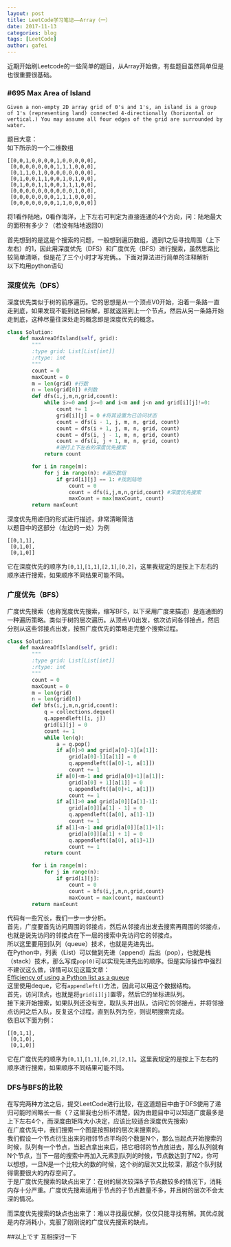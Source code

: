 ```yaml
---
layout: post
title: LeetCode学习笔记——Array（一）
date: 2017-11-13
categories: blog
tags: [LeetCode]
author: gafei
---
```


近期开始刷Leetcode的一些简单的题目，从Array开始做，有些题目虽然简单但是也很重要很基础。  
### #695 Max Area of Island

`Given a non-empty 2D array grid of 0's and 1's, an island is a group of 1's (representing land) connected 4-directionally (horizontal or vertical.) You may assume all four edges of the grid are surrounded by water.`  

题目大意：  
如下所示的一个二维数组  
```
[[0,0,1,0,0,0,0,1,0,0,0,0,0],
 [0,0,0,0,0,0,0,1,1,1,0,0,0],
 [0,1,1,0,1,0,0,0,0,0,0,0,0],
 [0,1,0,0,1,1,0,0,1,0,1,0,0],
 [0,1,0,0,1,1,0,0,1,1,1,0,0],
 [0,0,0,0,0,0,0,0,0,0,1,0,0],
 [0,0,0,0,0,0,0,1,1,1,0,0,0],
 [0,0,0,0,0,0,0,1,1,0,0,0,0]]
```
将1看作陆地，0看作海洋，上下左右可判定为直接连通的4个方向，问：陆地最大的面积有多少？（若没有陆地返回0）  

首先想到的是这是个搜索的问题，一般想到遍历数组，遇到1之后寻找周围（上下左右）的1，因此用深度优先（DFS）和广度优先（BFS）进行搜索，虽然思路比较简单清晰，但是花了三个小时才写完俩。。下面对算法进行简单的注释解析  
以下均用python语句
### 深度优先（DFS）
深度优先类似于树的前序遍历。它的思想是从一个顶点V0开始，沿着一条路一直走到底，如果发现不能到达目标解，那就返回到上一个节点，然后从另一条路开始走到底，这种尽量往深处走的概念即是深度优先的概念。
```Python
class Solution:
    def maxAreaOfIsland(self, grid):
        """
        :type grid: List[List[int]]
        :rtype: int
        """
        count = 0
        maxCount = 0
        m = len(grid) #行数
        n = len(grid[0]) #列数
        def dfs(i,j,m,n,grid,count):
            while i>=0 and j>=0 and i<m and j<n and grid[i][j]!=0:
                count += 1
                grid[i][j] = 0 #将其设置为已访问状态
                count = dfs(i - 1, j, m, n, grid, count)
                count = dfs(i + 1, j, m, n, grid, count)
                count = dfs(i, j - 1, m, n, grid, count)
                count = dfs(i, j + 1, m, n, grid, count)
                #进行上下左右的深度优先搜索
            return count

        for i in range(m):
            for j in range(n): #遍历数组
                if grid[i][j] == 1: #找到陆地
                    count = 0
                    count = dfs(i,j,m,n,grid,count) #深度优先搜索
                    maxCount = max(maxCount, count)
        return maxCount
```
深度优先用递归的形式进行描述，非常清晰简洁  
以题目中的这部分（左边的一处）为例
```
[[0,1,1],
 [0,1,0],
 [0,1,0]]
```
它在深度优先的顺序为`[0,1]`,`[1,1]`,`[2,1]`,`[0,2]`，这里我规定的是按上下左右的顺序进行搜索，如果顺序不同结果可能不同。
### 广度优先（BFS）
广度优先搜索（也称宽度优先搜索，缩写BFS，以下采用广度来描述）是连通图的一种遍历策略。类似于树的层次遍历。从顶点V0出发，依次访问各邻接点，然后分别从这些邻接点出发，按照广度优先的策略走完整个搜索过程。

```Python
class Solution:
    def maxAreaOfIsland(self, grid):
        """
        :type grid: List[List[int]]
        :rtype: int
        """
        count = 0
        maxCount = 0
        m = len(grid)
        n = len(grid[0])
        def bfs(i,j,m,n,grid,count):
            q = collections.deque()
            q.appendleft([i, j])
            grid[i][j] = 0
            count += 1
            while len(q):
                a = q.pop()
                if a[0]>0 and grid[a[0]-1][a[1]]:
                    grid[a[0]-1][a[1]] = 0
                    q.appendleft([a[0]-1, a[1]])
                    count += 1
                if a[0]<m-1 and grid[a[0]+1][a[1]]:
                    grid[a[0] + 1][a[1]] = 0
                    q.appendleft([a[0]+1, a[1]])
                    count += 1
                if a[1]>0 and grid[a[0]][a[1]-1]:
                    grid[a[0]][a[1] - 1] = 0
                    q.appendleft([a[0], a[1]-1])
                    count += 1
                if a[1]<n-1 and grid[a[0]][a[1]+1]:
                    grid[a[0]][a[1] + 1] = 0
                    q.appendleft([a[0], a[1]+1])
                    count += 1
            return count

        for i in range(m):
            for j in range(n):
                if grid[i][j]:
                    count = 0
                    count = bfs(i,j,m,n,grid,count)
                    maxCount = max(count, maxCount)
        return maxCount
```
代码有一些冗长，我们一步一步分析。  
首先，广度要首先访问周围的邻接点，然后从邻接点出发去搜索再周围的邻接点，也就是说先访问的邻接点在下一层的搜索中先访问它的邻接点。  
所以这里要用到队列（queue）技术，也就是先进先出。  
在Python中，列表（List）可以做到先进（append）后出（pop），也就是栈（stack）技术，那么写成`pop(0)`可以实现先进先出的顺序。但是实际操作中强烈不建议这么做，详情可以见这篇文章：  
[Efficiency of using a Python list as a queue](https://stackoverflow.com/questions/1296511/efficiency-of-using-a-python-list-as-a-queue)  
这里使用deque，它有`appendleft()`方法，因此可以用这个数据结构。  
首先，访问顶点，也就是将`grid[i][j]`置零，然后它的坐标进队列。  
接下来开始搜索，如果队列还没有空，取队头并出队，访问它的邻接点，并将邻接点访问之后入队，反复这个过程，直到队列为空，则说明搜索完成。  
依旧以下面为例：  
```
[[0,1,1],
 [0,1,0],
 [0,1,0]]
```
它在广度优先的顺序为`[0,1]`,`[1,1]`,`[0,2]`,`[2,1]`。这里我规定的是按上下左右的顺序进行搜索，如果顺序不同结果可能不同。

### DFS与BFS的比较
在写完两种方法之后，提交LeetCode进行比较，在这道题目中由于DFS使用了递归可能时间略长一些（？这里我也分析不清楚，因为由题目中可以知道广度最多是上下左右4个，而深度由矩阵大小决定，应该比较适合深度优先搜索）  
在广度优先中，我们搜索一个图是按照树的层次来搜索的。  
我们假设一个节点衍生出来的相邻节点平均的个数是N个，那么当起点开始搜索的时候，队列有一个节点，当起点拿出来后，把它相邻的节点放进去，那么队列就有N个节点，当下一层的搜索中再加入元素到队列的时候，节点数达到了N2，你可以想想，一旦N是一个比较大的数的时候，这个树的层次又比较深，那这个队列就得需要很大的内存空间了。  
于是广度优先搜索的缺点出来了：在树的层次较深&子节点数较多的情况下，消耗内存十分严重。广度优先搜索适用于节点的子节点数量不多，并且树的层次不会太深的情况。

而深度优先搜索的缺点也出来了：难以寻找最优解，仅仅只能寻找有解。其优点就是内存消耗小，克服了刚刚说的广度优先搜索的缺点。

##以上です 互相探讨一下